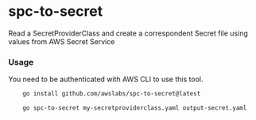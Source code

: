 # spc-to-secret
Read a SecretProviderClass and create a correspondent Secret file using values from AWS Secret Service

### Usage
You need to be authenticated with AWS CLI to use this tool.

```bash 
    go install github.com/awslabs/spc-to-secret@latest
```

```bash 
    go spc-to-secret my-secretproviderclass.yaml output-secret.yaml
```